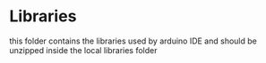 # Libraries

this folder contains the libraries used by arduino IDE and should be unzipped inside the local libraries folder




